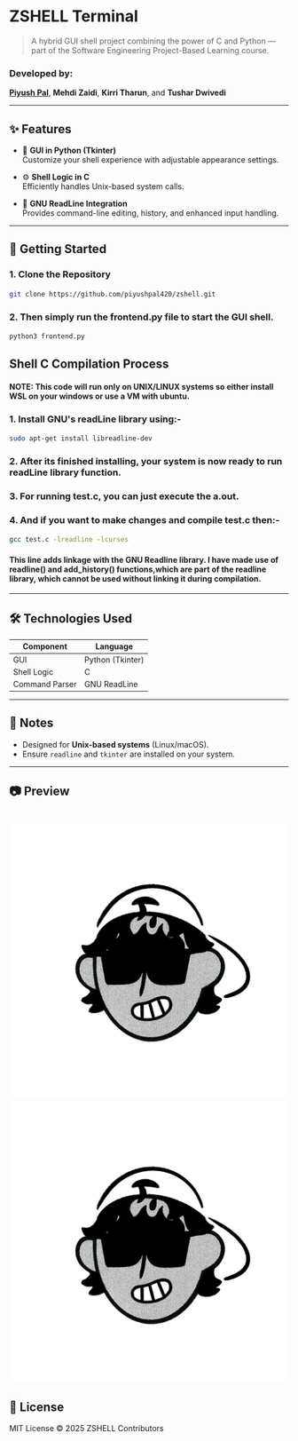 # ZSHELL Terminal

> A hybrid GUI shell project combining the power of C and Python — part of the Software Engineering Project-Based Learning course.

###  Developed by:
[**Piyush Pal**](https://github.com/piyushpal420), **Mehdi Zaidi**, **Kirri Tharun**, and **Tushar Dwivedi**

---

## ✨ Features

- 🎨 **GUI in Python (Tkinter)**  
  Customize your shell experience with adjustable appearance settings.

- ⚙️ **Shell Logic in C**  
  Efficiently handles Unix-based system calls.

- 📖 **GNU ReadLine Integration**  
  Provides command-line editing, history, and enhanced input handling.

---




## 🚀 Getting Started

### 1. Clone the Repository
```bash
git clone https://github.com/piyushpal420/zshell.git
```
### 2. Then simply run the **frontend.py** file to start the GUI shell.

```bash
python3 frontend.py
```
## Shell C Compilation Process
#### NOTE: This code will run only on UNIX/LINUX systems so either install WSL on your windows or use a VM with ubuntu.
### 1. Install GNU's readLine library using:-

```bash
sudo apt-get install libreadline-dev
```

### 2. After its finished installing, your system is now ready to run readLine library function.

### 3. For running test.c, you can just execute the a.out.

### 4. And if you want to make changes and compile test.c then:-
```bash
gcc test.c -lreadline -lcurses
```
                                                                
#### This line adds linkage with the GNU Readline library. I have made use of readline() and add_history() functions,which are part of the readline library, which cannot be used without linking it during compilation.
---

## 🛠️ Technologies Used

| Component       | Language         |
|----------------|------------------|
| GUI            | Python (Tkinter) |
| Shell Logic    | C                |
| Command Parser | GNU ReadLine     |

---

## 📌 Notes

- Designed for **Unix-based systems** (Linux/macOS).
- Ensure `readline` and `tkinter` are installed on your system.

---

## 📷 Preview

<!-- Add screenshots or demo GIFs here if available -->
![Preview](./asset/screenshot1.png)
![Preview](./asset/screenshot1.png)
---

## 📄 License

MIT License © 2025 ZSHELL Contributors
